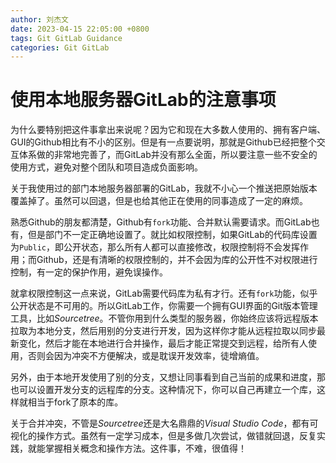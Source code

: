 ```yaml
---
author: 刘杰文
date: 2023-04-15 22:05:00 +0800
tags: Git GitLab Guidance
categories: Git GitLab
---
```




# 使用本地服务器GitLab的注意事项

为什么要特别把这件事拿出来说呢？因为它和现在大多数人使用的、拥有客户端、GUI的Github相比有不小的区别。但是有一点要说明，那就是Github已经把整个交互体系做的非常地完善了，而GitLab并没有那么全面，所以要注意一些不安全的使用方式，避免对整个团队和项目造成负面影响。

关于我使用过的部门本地服务器部署的GitLab，我就不小心一个推送把原始版本覆盖掉了。虽然可以回退，但是也给其他正在使用的同事造成了一定的麻烦。

熟悉Github的朋友都清楚，Github有`fork`功能、合并默认需要请求。而GitLab也有，但是部门不一定正确地设置了。就比如权限控制，如果GitLab的代码库设置为`Public`，即公开状态，那么所有人都可以直接修改，权限控制将不会发挥作用；而Github，还是有清晰的权限控制的，并不会因为库的公开性不对权限进行控制，有一定的保护作用，避免误操作。

就拿权限控制这一点来说，GitLab需要代码库为私有才行。还有`fork`功能，似乎公开状态是不可用的。所以GitLab工作，你需要一个拥有GUI界面的Git版本管理工具，比如*Sourcetree*。不管你用到什么类型的服务器，你始终应该将远程版本拉取为本地分支，然后用别的分支进行开发，因为这样你才能从远程拉取以同步最新变化，然后才能在本地进行合并操作，最后才能正常提交到远程，给所有人使用，否则会因为冲突不方便解决，或是耽误开发效率，徒增熵值。

另外，由于本地开发使用了别的分支，又想让同事看到自己当前的成果和进度，那也可以设置开发分支的远程库的分支。这种情况下，你可以自己再建立一个库，这样就相当于fork了原本的库。

关于合并冲突，不管是*Sourcetree*还是大名鼎鼎的*Visual Studio Code*，都有可视化的操作方式。虽然有一定学习成本，但是多做几次尝试，做错就回退，反复实践，就能掌握相关概念和操作方法。这件事，不难，很值得！

